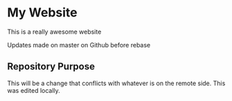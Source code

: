 # My Website

This is a really awesome website

Updates made on master on Github before rebase

## Repository Purpose

This will be a change that conflicts
with whatever is on the remote side.
This was edited locally.